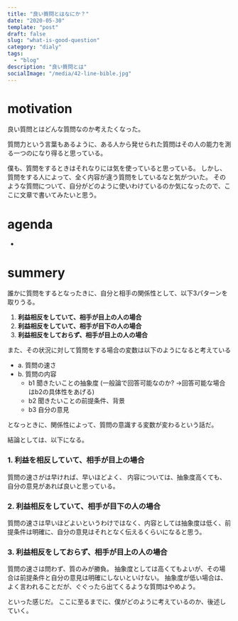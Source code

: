 ```yaml
---
title: "良い質問とはなにか？"
date: "2020-05-30"
template: "post"
draft: false
slug: "what-is-good-question"
category: "dialy"
tags:
  - "blog"
description: "良い質問とは"
socialImage: "/media/42-line-bible.jpg"
---
```


# motivation
良い質問とはどんな質問なのか考えたくなった。

質問力という言葉もあるように、ある人から発せられた質問はその人の能力を測る一つのになり得ると思っている。

僕も、質問をするときはそれなりには気を使っていると思っている。
しかし、質問をする人によって、全く内容が違う質問をしているなと気がついた。
そのような質問について、自分がどのように使いわけているのか気になったので、ここに文章で書いてみたいと思う。

# agenda
- 

# summery

誰かに質問をするとなったきに、自分と相手の関係性として、以下3パターンを取りうる。

1. **利益相反をしていて、相手が目上の人の場合**
2. **利益相反をしていて、相手が目下の人の場合**
3. **利益相反をしておらず、相手が目上の人の場合**

また、その状況に対して質問をする場合の変数は以下のようになると考えている


- a. 質問の速さ
- b. 質問の内容
  - b1 聞きたいことの抽象度 (一般論で回答可能なのか? →回答可能な場合はb2の具体性をあげる)
  - b2 聞きたいことの前提条件、背景
  - b3 自分の意見

となっときに、関係性によって、質問の意識する変数が変わるという話だ。

結論としては、以下になる。

### 1. 利益を相反していて、相手が目上の場合
質問の速さがは早ければ、早いほどよく、
内容については、抽象度高くても、自分の意見があれば良いと思っている。

### 2. 利益相反をしていて、相手が目下の人の場合

質問の速さは早いほどよいというわけではなく、内容としては抽象度は低く、前提条件は明確に、自分の意見はそれとなく伝えるくらいになると思う。

### 3. 利益相反をしておらず、相手が目上の人の場合
質問の速さは問わず、質のみが勝負。
抽象度としては高くてもよいが、その場合は前提条件と自分の意見は明確にしないといけない。
抽象度が低い場合は、よく言われることだが、ぐぐったら出てくるような質問はやめよう。

といった感じだ。
ここに至るまでに、僕がどのように考えているのか、後述していく。